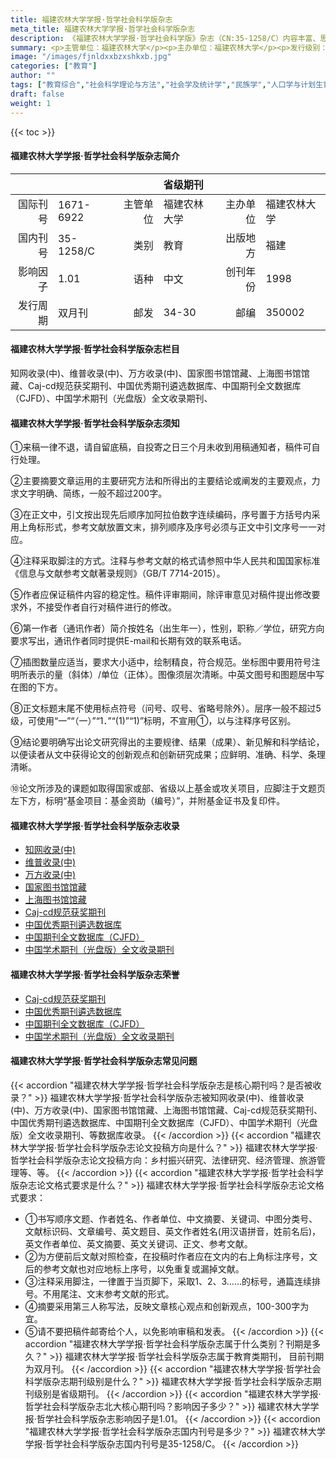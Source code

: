 ```yaml
---
title: 福建农林大学学报·哲学社会科学版杂志
meta_title: 福建农林大学学报·哲学社会科学版杂志
description: 《福建农林大学学报·哲学社会科学版》杂志（CN:35-1258/C）内容丰富、思想健康，1998年创刊，目前以双月刊形式发行，刊物对外积极扩大宣传，致力于提高杂志质量与影响。该学报是一本具有重要学术价值和广泛影响力的期刊，它将继续为我国农业、农村和社会科学领域的发展做出积极贡献。 《福建农林大学学报·哲学社会科学版》主要报道有关农业、农村和农民问题的最新研究成果，同时也兼顾刊载其他社会科学方面的学术论文。这些研究成果和学术论文对我国经济和社会发展，特别是农业和农村经济的发展具有重要的理论指导意义。期刊的主要栏目包括马克思主义理论研究、乡村振兴研究、公共管理、经济管理、法律研究等，内容广泛且深入，为读者提供了丰富的学术资源和思考空间。 该学报以马克思列宁主义、毛泽东思想、邓小平理论、“三个代表”重要思想、科学发展观、习近平新时代中国特色社会主义思想为指导，旨在繁荣和发展学术研究，贯彻“百花齐放，百家争鸣”的方针。它主要关注农业、农村和农民问题的最新研究成果，同时兼顾刊载其他社会科学方面的学术论文，对于我国经济和社会发展，尤其是农业和农村经济的发展具有重要的理论指导意义。
summary: <p>主管单位：福建农林大学</p><p>主办单位：福建农林大学</p><p>发行级别：省级期刊</p><p>发行周期：双月刊</p>
image: "/images/fjnldxxbzxshkxb.jpg"
categories: ["教育"]
author: ""
tags: ["教育综合","社会科学理论与方法","社会学及统计学","民族学","人口学与计划生育","人才学与劳动科学","教育理论与教育管理","学前教育","初等教育","中等教育","高等教育","职业教育","成人教育与特殊教育","体育",]
draft: false
weight: 1
---
```


{{< toc >}}

#### 福建农林大学学报·哲学社会科学版杂志简介
|               |                               |               | 省级期刊        |               |                           |
| ------------: | :---------------------------- | ------------: | :---------------------------- | ------------: | :------------------------ |
| 国际刊号      | 1671-6922   | 主管单位      | 福建农林大学     | 主办单位      | 福建农林大学     |
| 国内刊号      | 35-1258/C        | 类别          | 教育       | 出版地方      | 福建           |
| 影响因子      | 1.01        | 语种          | 中文             | 创刊年份      | 1998    |
| 发行周期      | 双月刊    | 邮发          | 34-30              | 邮编          | 350002      |

#### 福建农林大学学报·哲学社会科学版杂志栏目
<span>知网收录(中)</span>、<span>维普收录(中)</span>、<span>万方收录(中)</span>、<span>国家图书馆馆藏</span>、<span>上海图书馆馆藏</span>、<span>Caj-cd规范获奖期刊</span>、<span>中国优秀期刊遴选数据库</span>、<span>中国期刊全文数据库（CJFD）</span>、<span>中国学术期刊（光盘版）全文收录期刊</span>、

#### 福建农林大学学报·哲学社会科学版杂志须知
<p><p>
	①来稿一律不退，请自留底稿，自投寄之日三个月未收到用稿通知者，稿件可自行处理。
</p><p>
	②主要摘要文章运用的主要研究方法和所得出的主要结论或阐发的主要观点，力求文字明确、简练，一般不超过200字。
</p><p>
	③在正文中，引文按出现先后顺序加阿拉伯数字连续编码，序号置于方括号内采用上角标形式，参考文献放置文末，排列顺序及序号必须与正文中引文序号一一对应。
</p><p>
	④注释采取脚注的方式。注释与参考文献的格式请参照中华人民共和国国家标准《信息与文献参考文献著录规则》（GB/T 7714-2015）。
</p><p>
	⑤作者应保证稿件内容的稳定性。稿件评审期间，除评审意见对稿件提出修改要求外，不接受作者自行对稿件进行的修改。
</p><p>
	⑥第一作者（通讯作者）简介按姓名（出生年一），性别，职称／学位，研究方向要求写出，通讯作者同时提供E-mail和长期有效的联系电话。
</p><p>
	⑦插图数量应适当，要求大小适中，绘制精良，符合规范。坐标图中要用符号注明所表示的量（斜体）/单位（正体）。图像须层次清晰。中英文图号和图题居中写在图的下方。
</p><p>
	⑧正文标题末尾不使用标点符号（问号、叹号、省略号除外）。层序一般不超过5级，可使用“一”“（一）”“1．”“(1)”“1)”标明，不宣用①，以与注释序号区别。
</p><p>
	⑨结论要明确写出论文研究得出的主要规律、结果（成果）、新见解和科学结论，以便读者从文中获得论文的创新观点和创新研究成果；应鲜明、准确、科学、条理清晰。
</p><p>
	⑩论文所涉及的课题如取得国家或部、省级以上基金或攻关项目，应脚注于文题页左下方，标明“基金项目：基金资助（编号）”，并附基金证书及复印件。
</p></p>


#### 福建农林大学学报·哲学社会科学版杂志收录
<ul>
    <li class="inline-block">
        <a class="bg-theme-light hover:bg-primary dark:bg-darkmode-theme-light dark:hover:bg-darkmode-primary dark:hover:text-dark m-1 block rounded px-3 py-1 hover:text-white" href="#福建农林大学学报·哲学社会科学版杂志收录">
        知网收录(中)
        </a>
    </li>
    <li class="inline-block">
        <a class="bg-theme-light hover:bg-primary dark:bg-darkmode-theme-light dark:hover:bg-darkmode-primary dark:hover:text-dark m-1 block rounded px-3 py-1 hover:text-white" href="#福建农林大学学报·哲学社会科学版杂志收录">
        维普收录(中)
        </a>
    </li>
    <li class="inline-block">
        <a class="bg-theme-light hover:bg-primary dark:bg-darkmode-theme-light dark:hover:bg-darkmode-primary dark:hover:text-dark m-1 block rounded px-3 py-1 hover:text-white" href="#福建农林大学学报·哲学社会科学版杂志收录">
        万方收录(中)
        </a>
    </li>
    <li class="inline-block">
        <a class="bg-theme-light hover:bg-primary dark:bg-darkmode-theme-light dark:hover:bg-darkmode-primary dark:hover:text-dark m-1 block rounded px-3 py-1 hover:text-white" href="#福建农林大学学报·哲学社会科学版杂志收录">
        国家图书馆馆藏
        </a>
    </li>
    <li class="inline-block">
        <a class="bg-theme-light hover:bg-primary dark:bg-darkmode-theme-light dark:hover:bg-darkmode-primary dark:hover:text-dark m-1 block rounded px-3 py-1 hover:text-white" href="#福建农林大学学报·哲学社会科学版杂志收录">
        上海图书馆馆藏
        </a>
    </li>
    <li class="inline-block">
        <a class="bg-theme-light hover:bg-primary dark:bg-darkmode-theme-light dark:hover:bg-darkmode-primary dark:hover:text-dark m-1 block rounded px-3 py-1 hover:text-white" href="#福建农林大学学报·哲学社会科学版杂志收录">
        Caj-cd规范获奖期刊
        </a>
    </li>
    <li class="inline-block">
        <a class="bg-theme-light hover:bg-primary dark:bg-darkmode-theme-light dark:hover:bg-darkmode-primary dark:hover:text-dark m-1 block rounded px-3 py-1 hover:text-white" href="#福建农林大学学报·哲学社会科学版杂志收录">
        中国优秀期刊遴选数据库
        </a>
    </li>
    <li class="inline-block">
        <a class="bg-theme-light hover:bg-primary dark:bg-darkmode-theme-light dark:hover:bg-darkmode-primary dark:hover:text-dark m-1 block rounded px-3 py-1 hover:text-white" href="#福建农林大学学报·哲学社会科学版杂志收录">
        中国期刊全文数据库（CJFD）
        </a>
    </li>
    <li class="inline-block">
        <a class="bg-theme-light hover:bg-primary dark:bg-darkmode-theme-light dark:hover:bg-darkmode-primary dark:hover:text-dark m-1 block rounded px-3 py-1 hover:text-white" href="#福建农林大学学报·哲学社会科学版杂志收录">
        中国学术期刊（光盘版）全文收录期刊
        </a>
    </li>
</ul>



#### 福建农林大学学报·哲学社会科学版杂志荣誉
<ul>
    <li class="inline-block">
        <a class="bg-theme-light hover:bg-primary dark:bg-darkmode-theme-light dark:hover:bg-darkmode-primary dark:hover:text-dark m-1 block rounded px-3 py-1 hover:text-white" href="#福建农林大学学报·哲学社会科学版杂志荣誉">
        Caj-cd规范获奖期刊
        </a>
    </li>
    <li class="inline-block">
        <a class="bg-theme-light hover:bg-primary dark:bg-darkmode-theme-light dark:hover:bg-darkmode-primary dark:hover:text-dark m-1 block rounded px-3 py-1 hover:text-white" href="#福建农林大学学报·哲学社会科学版杂志荣誉">
        中国优秀期刊遴选数据库
        </a>
    </li>
    <li class="inline-block">
        <a class="bg-theme-light hover:bg-primary dark:bg-darkmode-theme-light dark:hover:bg-darkmode-primary dark:hover:text-dark m-1 block rounded px-3 py-1 hover:text-white" href="#福建农林大学学报·哲学社会科学版杂志荣誉">
        中国期刊全文数据库（CJFD）
        </a>
    </li>
    <li class="inline-block">
        <a class="bg-theme-light hover:bg-primary dark:bg-darkmode-theme-light dark:hover:bg-darkmode-primary dark:hover:text-dark m-1 block rounded px-3 py-1 hover:text-white" href="#福建农林大学学报·哲学社会科学版杂志荣誉">
        中国学术期刊（光盘版）全文收录期刊
        </a>
    </li>
</ul>












#### 福建农林大学学报·哲学社会科学版杂志常见问题
{{< accordion "福建农林大学学报·哲学社会科学版杂志是核心期刊吗？是否被收录？" >}}
福建农林大学学报·哲学社会科学版杂志被知网收录(中)、维普收录(中)、万方收录(中)、国家图书馆馆藏、上海图书馆馆藏、Caj-cd规范获奖期刊、中国优秀期刊遴选数据库、中国期刊全文数据库（CJFD）、中国学术期刊（光盘版）全文收录期刊、等数据库收录。
{{< /accordion >}}
{{< accordion "福建农林大学学报·哲学社会科学版杂志论文投稿方向是什么？" >}}
福建农林大学学报·哲学社会科学版杂志论文投稿方向：乡村振兴研究、法律研究、经济管理、旅游管理等、等。
{{< /accordion >}}
{{< accordion "福建农林大学学报·哲学社会科学版杂志论文格式要求是什么？" >}}
福建农林大学学报·哲学社会科学版杂志论文格式要求：
- ①书写顺序文题、作者姓名、作者单位、中文摘要、关键词、中图分类号、文献标识码、文章编号、英文题目、英文作者姓名(用汉语拼音，姓前名后)，英文作者单位、英文摘要、英文关键词、正文、参考文献。
- ②为方便前后文献对照检查，在投稿时作者应在文内的右上角标注序号，文后的参考文献也对应地标上序号，以免重复或漏掉文献。
- ③注释采用脚注，一律置于当页脚下，采取1、2、3……的标号，通篇连续排号。不用尾注、文末参考文献的形式。
- ④摘要采用第三人称写法，反映文章核心观点和创新观点，100-300字为宜。
- ⑤请不要把稿件邮寄给个人，以免影响审稿和发表。
{{< /accordion >}}
{{< accordion "福建农林大学学报·哲学社会科学版杂志属于什么类别？刊期是多久？" >}}
福建农林大学学报·哲学社会科学版杂志属于教育类期刊， 目前刊期为双月刊。
{{< /accordion >}}
{{< accordion "福建农林大学学报·哲学社会科学版杂志期刊级别是什么？" >}}
福建农林大学学报·哲学社会科学版杂志期刊级别是省级期刊。
{{< /accordion >}}
{{< accordion "福建农林大学学报·哲学社会科学版杂志北大核心期刊吗？影响因子多少？" >}}
福建农林大学学报·哲学社会科学版杂志影响因子是1.01。
{{< /accordion >}}
{{< accordion "福建农林大学学报·哲学社会科学版杂志国内刊号是多少？" >}}
福建农林大学学报·哲学社会科学版杂志国内刊号是35-1258/C。
{{< /accordion >}}